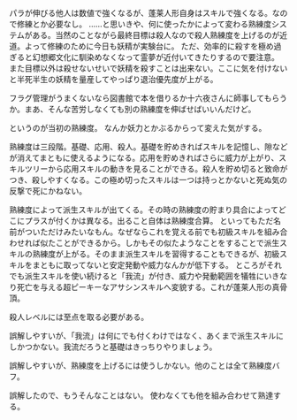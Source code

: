 パラが伸びる他人は数値で強くなるが、蓬莱人形自身はスキルで強くなる。なので修練とか必要なし。
……と思いきや、何に使ったかによって変わる熟練度システムがある。当然のことながら最終目標は殺人なので殺人熟練度を上げるのが近道。よって修練のために今日も妖精が実験台に。
ただ、効率的に殺すを極め過ぎると幻想郷文化に馴染めなくなって霊夢が近付いてきたりするので要注意。
また目標以外は殺せないせいで妖精を殺すことは出来ない。ここに気を付けないと半死半生の妖精を量産してやっぱり退治優先度が上がる。

フラグ管理がうまくないなら図書館で本を借りるか十六夜さんに師事してもらうか。まあ、そんな苦労しなくても別の熟練度を伸ばせばいいんだけど。

というのが当初の熟練度。
なんか妖力とかぶるからって変えた気がする。

熟練度は三段階。基礎、応用、殺人。基礎を貯めきればスキルを記憶し、隙などが消えてまともに使えるようになる。応用を貯めきればさらに威力が上がり、スキルツリーから応用スキルの動きを見ることができる。殺人を貯め切ると致命がつき、殺しやすくなる。この極め切ったスキルは一つは持っとかないと死ぬ気の反撃で死にかねない。

熟練度によって派生スキルが出てくる。その時の熟練度の貯まり具合によってどこにプラスが付くかは異なる。出ること自体は熟練度合算。
といってもただ名前がついただけみたいなもん。なぜならこれを覚える前でも初級スキルを組み合わせれば似たことができるから。しかもその似たようなことをすることで派生スキルの熟練度が上がる。そのまま派生スキルを習得することもできるが、初級スキルをまともに取ってないと安定発動や威力なんかが低下する。
ところがそれでも派生スキルを使い続けると「我流」が付き、威力や発動範囲を犠牲にいきなり死亡を与える超ピーキーなアサシンスキルへ変貌する。これが蓬莱人形の真骨頂。

殺人レベルには至点を取る必要がある。

誤解しやすいが、「我流」は何にでも付くわけではなく、あくまで派生スキルにしかつかない。我流だろうと基礎はきっちりやりましょう。

誤解しやすいが、熟練度を上げるには使うしかない。他のことは全て熟練度バフ。

誤解したので、もうそんなことはない。
使わなくても他を組み合わせて熟達する。
